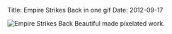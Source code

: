 Title: Empire Strikes Back in one gif
Date: 2012-09-17

![Empire Strikes Back](/blog/images/empire-strikes-back.gif)
Beautiful made pixelated work.
